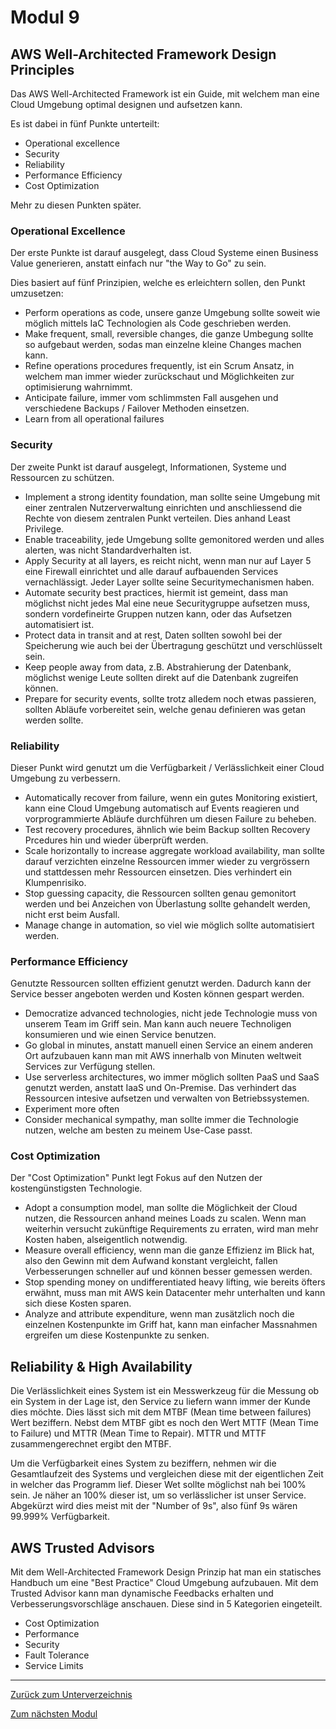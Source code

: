 # Modul 9

## AWS Well-Architected Framework Design Principles

Das AWS Well-Architected Framework ist ein Guide, mit welchem man eine Cloud Umgebung optimal designen und aufsetzen kann.

Es ist dabei in fünf Punkte unterteilt:

* Operational excellence
* Security
* Reliability
* Performance Efficiency
* Cost Optimization

Mehr zu diesen Punkten später.

### Operational Excellence

Der erste Punkte ist darauf ausgelegt, dass Cloud Systeme einen Business Value generieren, anstatt einfach nur "the Way to Go" zu sein.

Dies basiert auf fünf Prinzipien, welche es erleichtern sollen, den Punkt umzusetzen:

* Perform operations as code, unsere ganze Umgebung sollte soweit wie möglich mittels IaC Technologien als Code geschrieben werden.
* Make frequent, small, reversible changes, die ganze Umbegung sollte so aufgebaut werden, sodas man einzelne kleine Changes machen kann.
* Refine operations procedures frequently, ist ein Scrum Ansatz, in welchem man immer wieder zurückschaut und Möglichkeiten zur optimisierung wahrnimmt.
* Anticipate failure, immer vom schlimmsten Fall ausgehen und verschiedene Backups / Failover Methoden einsetzen.
* Learn from all operational failures

### Security

Der zweite Punkt ist darauf ausgelegt, Informationen, Systeme und Ressourcen zu  schützen.

* Implement a strong identity foundation, man sollte seine Umgebung mit einer zentralen Nutzerverwaltung einrichten und anschliessend die Rechte von diesem zentralen Punkt verteilen. Dies anhand Least Privilege.
* Enable traceability, jede Umgebung sollte gemonitored werden und alles alerten, was nicht Standardverhalten ist.
* Apply Security at all layers, es reicht nicht, wenn man nur auf Layer 5 eine Firewall einrichtet und alle darauf aufbauenden Services vernachlässigt. Jeder Layer sollte seine Securitymechanismen haben.
* Automate security best practices, hiermit ist gemeint, dass man möglichst nicht jedes Mal eine neue Securitygruppe aufsetzen muss, sondern vordefineirte Gruppen nutzen kann, oder das Aufsetzen automatisiert ist.
* Protect data in transit and at rest, Daten sollten sowohl bei der Speicherung wie auch bei der Übertragung geschützt und verschlüsselt sein.
* Keep people away from data, z.B. Abstrahierung der Datenbank, möglichst wenige Leute sollten direkt auf die Datenbank zugreifen können.
* Prepare for security events, sollte trotz alledem noch etwas passieren, sollten Abläufe vorbereitet sein, welche genau definieren was getan werden sollte.

### Reliability

Dieser Punkt wird genutzt um die Verfügbarkeit / Verlässlichkeit einer Cloud Umgebung zu verbessern.

* Automatically recover from failure, wenn ein gutes Monitoring existiert, kann eine Cloud Umgebung automatisch auf Events reagieren und vorprogrammierte Abläufe durchführen um diesen Failure zu beheben.
* Test recovery procedures, ähnlich wie beim Backup sollten Recovery Prcedures hin und wieder überprüft werden.
* Scale horizontally to increase aggregate workload availability, man sollte darauf verzichten einzelne Ressourcen immer wieder zu vergrössern und stattdessen mehr Ressourcen einsetzen. Dies verhindert ein Klumpenrisiko.
* Stop guessing capacity, die Ressourcen sollten genau gemonitort werden und bei Anzeichen von Überlastung sollte gehandelt werden, nicht erst beim Ausfall.
* Manage change in automation, so viel wie möglich sollte automatisiert werden.

### Performance Efficiency

Genutzte Ressourcen sollten effizient genutzt werden. Dadurch kann der Service besser angeboten werden und Kosten können gespart werden.

* Democratize advanced technologies, nicht jede Technologie muss von unserem Team im Griff sein. Man kann auch neuere Technoligen konsumieren und wie einen Service benutzen.
* Go global in minutes, anstatt manuell einen Service an einem anderen Ort aufzubauen kann man mit AWS innerhalb von Minuten weltweit Services zur Verfügung stellen.
* Use serverless architectures, wo immer möglich sollten PaaS und SaaS genutzt werden, anstatt IaaS und On-Premise. Das verhindert das Ressourcen intesive aufsetzen und verwalten von Betriebssystemen.
* Experiment more often
* Consider mechanical sympathy, man sollte immer die Technologie nutzen, welche am besten zu meinem Use-Case passt.

### Cost Optimization

Der "Cost Optimization" Punkt legt Fokus auf den Nutzen der kostengünstigsten Technologie.

* Adopt a consumption model, man sollte die Möglichkeit der Cloud nutzen, die Ressourcen anhand meines Loads zu scalen. Wenn man weiterhin versucht zukünftige Requirements zu erraten, wird man mehr Kosten haben, alseigentlich notwendig.
* Measure overall efficiency, wenn man die ganze Effizienz im Blick hat, also den Gewinn mit dem Aufwand konstant vergleicht, fallen Verbesserungen schneller auf und können besser gemessen werden.
* Stop spending money on undifferentiated heavy lifting, wie bereits öfters erwähnt, muss man mit AWS kein Datacenter mehr unterhalten und kann sich diese Kosten sparen.
* Analyze and attribute expenditure, wenn man zusätzlich noch die einzelnen Kostenpunkte im Griff hat, kann man einfacher Massnahmen ergreifen um diese Kostenpunkte zu senken.

## Reliability & High Availability

Die Verlässlichkeit eines System ist ein Messwerkzeug für die Messung ob ein System in der Lage ist, den Service zu liefern wann immer der Kunde dies möchte. Dies lässt sich mit dem MTBF (Mean time between failures) Wert beziffern. Nebst dem MTBF gibt es noch den Wert MTTF (Mean Time to Failure) und MTTR (Mean Time to Repair). MTTR und MTTF zusammengerechnet ergibt den MTBF.

Um die Verfügbarkeit eines System zu beziffern, nehmen wir die Gesamtlaufzeit des Systems und vergleichen diese mit der eigentlichen Zeit in welcher das Programm lief. Dieser Wet sollte möglichst nah bei 100% sein. Je näher an 100% dieser ist, um so verlässlicher ist unser Service. Abgekürzt wird dies meist mit der "Number of 9s", also fünf 9s wären 99.999% Verfügbarkeit.

## AWS Trusted Advisors

Mit dem Well-Architected Framework Design Prinzip hat man ein statisches Handbuch um eine "Best Practice" Cloud Umgebung aufzubauen. Mit dem Trusted Advisor kann man dynamische Feedbacks erhalten und Verbesserungsvorschläge anschauen. Diese sind in 5 Kategorien eingeteilt.

* Cost Optimization
* Performance
* Security
* Fault Tolerance
* Service Limits

-----

[Zurück zum Unterverzeichnis](../README.md)

[Zum nächsten Modul](./modul10.md)
